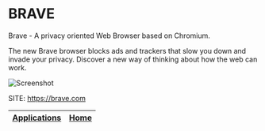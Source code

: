 # BRAVE

 Brave - A privacy oriented Web Browser based on Chromium.
 
 The new Brave browser blocks ads and trackers that slow 
 you down and invade your privacy.
 Discover a new way of thinking about how the web can work.
 
 ![Screenshot](https://upload.wikimedia.org/wikipedia/commons/8/83/Brave_Browser_Welcome_Page.png)
 
 SITE: https://brave.com

 | [Applications](https://portable-linux-apps.github.io/apps.html) | [Home](https://portable-linux-apps.github.io)
 | --- | --- |
